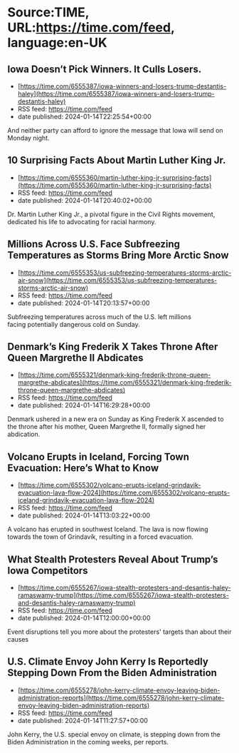 # Source:TIME, URL:https://time.com/feed, language:en-UK

## Iowa Doesn’t Pick Winners. It Culls Losers.
 - [https://time.com/6555387/iowa-winners-and-losers-trump-destantis-haley](https://time.com/6555387/iowa-winners-and-losers-trump-destantis-haley)
 - RSS feed: https://time.com/feed
 - date published: 2024-01-14T22:25:54+00:00

And neither party can afford to ignore the message that Iowa will send on Monday night.

## 10 Surprising Facts About Martin Luther King Jr.
 - [https://time.com/6555360/martin-luther-king-jr-surprising-facts](https://time.com/6555360/martin-luther-king-jr-surprising-facts)
 - RSS feed: https://time.com/feed
 - date published: 2024-01-14T20:40:02+00:00

Dr. Martin Luther King Jr., a pivotal figure in the Civil Rights movement, dedicated his life to advocating for racial harmony.

## Millions Across U.S. Face Subfreezing Temperatures as Storms Bring More Arctic Snow
 - [https://time.com/6555353/us-subfreezing-temperatures-storms-arctic-air-snow](https://time.com/6555353/us-subfreezing-temperatures-storms-arctic-air-snow)
 - RSS feed: https://time.com/feed
 - date published: 2024-01-14T20:13:57+00:00

Subfreezing temperatures across much of the U.S. left millions facing potentially dangerous cold on Sunday.

## Denmark’s King Frederik X Takes Throne After Queen Margrethe II Abdicates
 - [https://time.com/6555321/denmark-king-frederik-throne-queen-margrethe-abdicates](https://time.com/6555321/denmark-king-frederik-throne-queen-margrethe-abdicates)
 - RSS feed: https://time.com/feed
 - date published: 2024-01-14T16:29:28+00:00

Denmark ushered in a new era on Sunday as King Frederik X ascended to the throne after his mother, Queen Margrethe II, formally signed her abdication.

## Volcano Erupts in Iceland, Forcing Town Evacuation: Here’s What to Know
 - [https://time.com/6555302/volcano-erupts-iceland-grindavik-evacuation-lava-flow-2024](https://time.com/6555302/volcano-erupts-iceland-grindavik-evacuation-lava-flow-2024)
 - RSS feed: https://time.com/feed
 - date published: 2024-01-14T13:03:22+00:00

A volcano has erupted in southwest Iceland. The lava is now flowing towards the town of Grindavík, resulting in a forced evacuation.

## What Stealth Protesters Reveal About Trump’s Iowa Competitors
 - [https://time.com/6555267/iowa-stealth-protesters-and-desantis-haley-ramaswamy-trump](https://time.com/6555267/iowa-stealth-protesters-and-desantis-haley-ramaswamy-trump)
 - RSS feed: https://time.com/feed
 - date published: 2024-01-14T12:00:00+00:00

Event disruptions tell you more about the protesters' targets than about their causes

## U.S. Climate Envoy John Kerry Is Reportedly Stepping Down From the Biden Administration
 - [https://time.com/6555278/john-kerry-climate-envoy-leaving-biden-administration-reports](https://time.com/6555278/john-kerry-climate-envoy-leaving-biden-administration-reports)
 - RSS feed: https://time.com/feed
 - date published: 2024-01-14T11:27:57+00:00

John Kerry, the U.S. special envoy on climate, is stepping down from the Biden Administration in the coming weeks, per reports.


